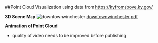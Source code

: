 ##Point Cloud Visualization using data from https://kyfromabove.ky.gov/

__3D Scene Map__
![downtownwinchester](https://github.com/user-attachments/assets/4cc6af93-8fb1-475f-9c8c-03fd47987384)
[downtownwinchester.pdf](https://github.com/user-attachments/files/19575577/downtownwinchester.pdf)

__Animation of Point Cloud__
* quality of video needs to be improved before publishing


